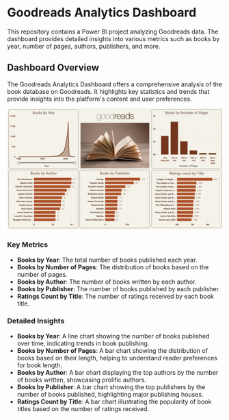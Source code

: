 # Goodreads Analytics Dashboard

This repository contains a Power BI project analyzing Goodreads data. The dashboard provides detailed insights into various metrics such as books by year, number of pages, authors, publishers, and more.

## Dashboard Overview

The Goodreads Analytics Dashboard offers a comprehensive analysis of the book database on Goodreads. It highlights key statistics and trends that provide insights into the platform's content and user preferences.

![Goodreads Analytics Dashboard](./Gookreads.PNG)

### Key Metrics

- **Books by Year**: The total number of books published each year.
- **Books by Number of Pages**: The distribution of books based on the number of pages.
- **Books by Author**: The number of books written by each author.
- **Books by Publisher**: The number of books published by each publisher.
- **Ratings Count by Title**: The number of ratings received by each book title.

### Detailed Insights

- **Books by Year**: A line chart showing the number of books published over time, indicating trends in book publishing.
- **Books by Number of Pages**: A bar chart showing the distribution of books based on their length, helping to understand reader preferences for book length.
- **Books by Author**: A bar chart displaying the top authors by the number of books written, showcasing prolific authors.
- **Books by Publisher**: A bar chart showing the top publishers by the number of books published, highlighting major publishing houses.
- **Ratings Count by Title**: A bar chart illustrating the popularity of book titles based on the number of ratings received.